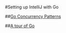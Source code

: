 #Setting up IntelliJ with Go

##[Go Concurrency Patterns](https://www.youtube.com/watch?v=f6kdp27TYZs)

##[A tour of Go](https://tour.golang.org/welcome/1)
